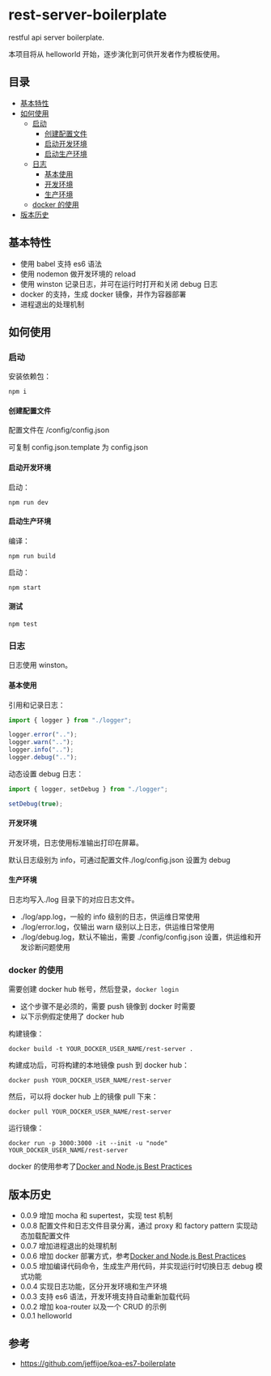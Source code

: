 # rest-server-boilerplate

restful api server boilerplate.

本项目将从 helloworld 开始，逐步演化到可供开发者作为模板使用。

## 目录

<!--ts-->

- [基本特性](#基本特性)
- [如何使用](#如何使用)
  - [启动](#启动)
    - [创建配置文件](#创建配置文件)
    - [启动开发环境](#启动开发环境)
    - [启动生产环境](#启动生产环境)
  - [日志](#日志)
    - [基本使用](#基本使用)
    - [开发环境](#开发环境)
    - [生产环境](#生产环境)
  - [docker 的使用](#docker-的使用)
- [版本历史](#版本历史)
  <!--te-->

## 基本特性

- 使用 babel 支持 es6 语法
- 使用 nodemon 做开发环境的 reload
- 使用 winston 记录日志，并可在运行时打开和关闭 debug 日志
- docker 的支持，生成 docker 镜像，并作为容器部署
- 进程退出的处理机制

## 如何使用

### 启动

安装依赖包：

```
npm i
```

#### 创建配置文件

配置文件在 /config/config.json

可复制 config.json.template 为 config.json

#### 启动开发环境

启动：

```
npm run dev
```

#### 启动生产环境

编译：

```
npm run build
```

启动：

```
npm start
```

#### 测试

```
npm test
```

### 日志

日志使用 winston。

#### 基本使用

引用和记录日志：

```js
import { logger } from "./logger";

logger.error("..");
logger.warn("..");
logger.info("..");
logger.debug("..");
```

动态设置 debug 日志：

```js
import { logger, setDebug } from "./logger";

setDebug(true);
```

#### 开发环境

开发环境，日志使用标准输出打印在屏幕。

默认日志级别为 info，可通过配置文件./log/config.json 设置为 debug

#### 生产环境

日志均写入./log 目录下的对应日志文件。

- ./log/app.log，一般的 info 级别的日志，供运维日常使用
- ./log/error.log，仅输出 warn 级别以上日志，供运维日常使用
- ./log/debug.log，默认不输出，需要 ./config/config.json 设置，供运维和开发诊断问题使用

### docker 的使用

需要创建 docker hub 帐号，然后登录，`docker login`

- 这个步骤不是必须的，需要 push 镜像到 docker 时需要
- 以下示例假定使用了 docker hub

构建镜像：

```
docker build -t YOUR_DOCKER_USER_NAME/rest-server .
```

构建成功后，可将构建的本地镜像 push 到 docker hub：

```
docker push YOUR_DOCKER_USER_NAME/rest-server
```

然后，可以将 docker hub 上的镜像 pull 下来：

```
docker pull YOUR_DOCKER_USER_NAME/rest-server
```

运行镜像：

```
docker run -p 3000:3000 -it --init -u "node"  YOUR_DOCKER_USER_NAME/rest-server
```

docker 的使用参考了[Docker and Node.js Best Practices](https://github.com/nodejs/docker-node/blob/master/docs/BestPractices.md)

## 版本历史

- 0.0.9 增加 mocha 和 supertest，实现 test 机制
- 0.0.8 配置文件和日志文件目录分离，通过 proxy 和 factory pattern 实现动态加载配置文件
- 0.0.7 增加进程退出的处理机制
- 0.0.6 增加 docker 部署方式，参考[Docker and Node.js Best Practices](https://github.com/nodejs/docker-node/blob/master/docs/BestPractices.md)
- 0.0.5 增加编译代码命令，生成生产用代码，并实现运行时切换日志 debug 模式功能
- 0.0.4 实现日志功能，区分开发环境和生产环境
- 0.0.3 支持 es6 语法，开发环境支持自动重新加载代码
- 0.0.2 增加 koa-router 以及一个 CRUD 的示例
- 0.0.1 helloworld

## 参考

- https://github.com/jeffijoe/koa-es7-boilerplate
